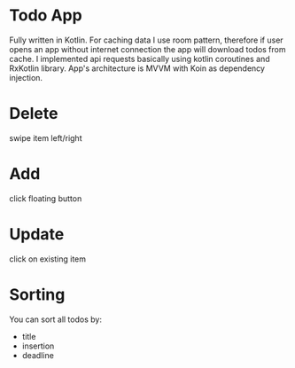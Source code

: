 # Todo App
Fully written in Kotlin. 
For caching data I use room pattern, therefore if user opens an app without internet connection the app will download todos from cache.
I implemented api requests basically using kotlin coroutines and RxKotlin library.
App's architecture is MVVM with Koin as dependency injection.

# Delete
swipe item left/right

# Add
click floating button 

# Update
click on existing item
 
# Sorting
You can sort all todos by:
- title
- insertion
- deadline
